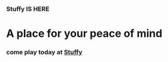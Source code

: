 ### Stuffy IS HERE
# A place for your peace of mind
### come play today at <a href = "https://stuffy237y.github.io">Stuffy</a>

